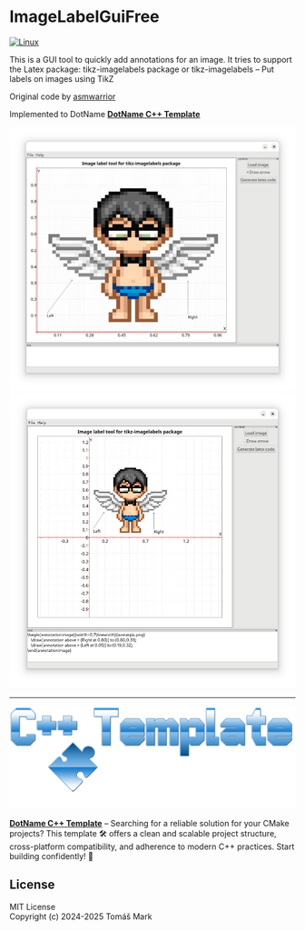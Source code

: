 # ImageLabelGuiFree

[![Linux](https://github.com/tomasmark79/ImageLabelGuiFree/actions/workflows/linux.yml/badge.svg)](https://github.com/tomasmark79/ImageLabelGuiFree/actions/workflows/linux.yml)

<!--
[![MacOS](https://github.com/tomasmark79/ImageLabelGuiFree/actions/workflows/macos.yml/badge.svg)](https://github.com/tomasmark79/ImageLabelGuiFree/actions/workflows/macos.yml)
[![Windows](https://github.com/tomasmark79/ImageLabelGuiFree/actions/workflows/windows.yml/badge.svg)](https://github.com/tomasmark79/ImageLabelGuiFree/actions/workflows/windows.yml)  
 -->

This is a GUI tool to quickly add annotations for an image. It tries to support the Latex package: tikz-imagelabels package or tikz-imagelabels – Put labels on images using TikZ

Original code by [asmwarrior](https://github.com/asmwarrior/image-label-gui)

Implemented to DotName **[DotName C++ Template](https://github.com/tomasmark79/DotNameCppFree)**

![alt text](assets/screenshot.png)
![alt text](assets/screenshot2.png)

---

![alt text](assets/logo.png)

**[DotName C++ Template](https://github.com/tomasmark79/DotNameCppFree)** – Searching for a reliable solution for your CMake projects? This template 🛠️ offers a clean and scalable project structure, cross-platform compatibility, and adherence to modern C++ practices. Start building confidently! 🚀

## License

MIT License  
Copyright (c) 2024-2025 Tomáš Mark